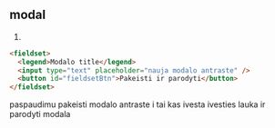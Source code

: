## modal

1.

```html
<fieldset>
  <legend>Modalo title</legend>
  <input type="text" placeholder="nauja modalo antraste" />
  <button id="fieldsetBtn">Pakeisti ir parodyti</button>
</fieldset>
```

paspaudimu pakeisti modalo antraste i tai kas ivesta ivesties lauka ir parodyti modala
